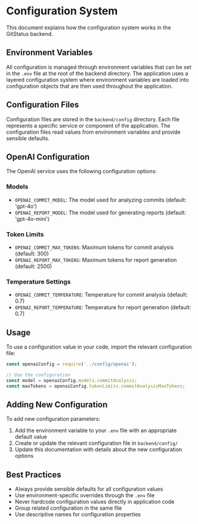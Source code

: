 # Configuration System

This document explains how the configuration system works in the GitStatus backend.

## Environment Variables

All configuration is managed through environment variables that can be set in the `.env` file at the root of the backend directory. The application uses a layered configuration system where environment variables are loaded into configuration objects that are then used throughout the application.

## Configuration Files

Configuration files are stored in the `backend/config` directory. Each file represents a specific service or component of the application. The configuration files read values from environment variables and provide sensible defaults.

## OpenAI Configuration

The OpenAI service uses the following configuration options:

### Models

- `OPENAI_COMMIT_MODEL`: The model used for analyzing commits (default: 'gpt-4o')
- `OPENAI_REPORT_MODEL`: The model used for generating reports (default: 'gpt-4o-mini')

### Token Limits

- `OPENAI_COMMIT_MAX_TOKENS`: Maximum tokens for commit analysis (default: 300)
- `OPENAI_REPORT_MAX_TOKENS`: Maximum tokens for report generation (default: 2500)

### Temperature Settings

- `OPENAI_COMMIT_TEMPERATURE`: Temperature for commit analysis (default: 0.7)
- `OPENAI_REPORT_TEMPERATURE`: Temperature for report generation (default: 0.7)

## Usage

To use a configuration value in your code, import the relevant configuration file:

```javascript
const openaiConfig = require('../config/openai');

// Use the configuration
const model = openaiConfig.models.commitAnalysis;
const maxTokens = openaiConfig.tokenLimits.commitAnalysisMaxTokens;
```

## Adding New Configuration

To add new configuration parameters:

1. Add the environment variable to your `.env` file with an appropriate default value
2. Create or update the relevant configuration file in `backend/config/`
3. Update this documentation with details about the new configuration options

## Best Practices

- Always provide sensible defaults for all configuration values
- Use environment-specific overrides through the `.env` file
- Never hardcode configuration values directly in application code
- Group related configuration in the same file
- Use descriptive names for configuration properties 